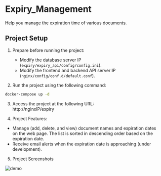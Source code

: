 # Expiry_Management
Help you manage the expiration time of various documents.

## Project Setup

1. Prepare before running the project:
   - Modify the database server IP (`expiry/expiry_api/config/config.ini`).
   - Modify the frontend and backend API server IP (`nginx/config/conf.d/default.conf`).

2. Run the project using the following command:
   
```bash
docker-compose up -d
```
3. Access the project at the following URL:   
http://nginxIP/expiry

4. Project Features:
- Manage (add, delete, and view) document names and expiration dates on the web page. The list is sorted in descending order based on the expiration date.
- Receive email alerts when the expiration date is approaching (under development).

5. Project Screenshots
   
![demo]("https://github.com/h5m2424/Expiry_Management/blob/main/demo.png")
